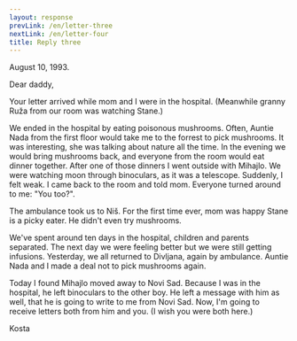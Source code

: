 ```yaml
---
layout: response
prevLink: /en/letter-three
nextLink: /en/letter-four
title: Reply three
---
```


<div class="Response-date">August 10, 1993.</div>


Dear daddy,

Your letter arrived while mom and I were in the hospital. (Meanwhile granny Ruža from our room was watching Stane.)

We ended in the hospital by eating poisonous mushrooms. Often, Auntie Nada from the first floor would take me to the forrest to pick mushrooms. It was interesting, she was talking about nature all the time. In the evening we would bring mushrooms back, and everyone from the room would eat dinner together. After one of those dinners I went outside with Mihajlo. We were watching moon through binoculars, as it was a telescope. Suddenly, I felt weak. I came back to the room and told mom. Everyone turned around to me: "You too?".

The ambulance took us to Niš. For the first time ever, mom was happy Stane is a picky eater. He didn't even try mushrooms.

We've spent around ten days in the hospital, children and parents separated. The next day we were feeling better but we were still getting infusions. Yesterday, we all returned to Divljana, again by ambulance. Auntie Nada and I made a deal not to pick mushrooms again.

Today I found Mihajlo moved away to Novi Sad. Because I was in the hospital, he left binoculars to the other boy. He left a message with him as well, that he is going to write to me from Novi Sad. Now, I'm going to receive letters both from him and you. (I wish you were both here.)

<div class="Response-signature">Kosta</div>
